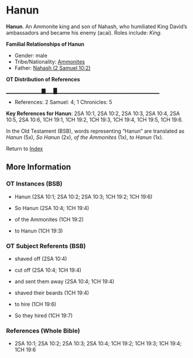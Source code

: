 # Hanun
**Hanun**. 
An Ammonite king and son of Nahash, who humiliated King David’s ambassadors and became his enemy (acai). 
Roles include: 
_King_. 




**Familial Relationships of Hanun**


* Gender: male
* Tribe/Nationality: [Ammonites](../../../groups/md/acai/Ammon.md)
* Father: [Nahash (2 Samuel 10:2)](Nahash.2.md)


**OT Distribution of References**

▁▁▁▁▁▁▁▁▁▇▁▁█▁▁▁▁▁▁▁▁▁▁▁▁▁▁▁▁▁▁▁▁▁▁▁▁▁▁
* References: 2 Samuel: 4; 1 Chronicles: 5



**Key References for Hanun**: 
2SA 10:1, 2SA 10:2, 2SA 10:3, 2SA 10:4, 2SA 10:5, 2SA 10:6, 1CH 19:1, 1CH 19:2, 1CH 19:3, 1CH 19:4, 1CH 19:5, 1CH 19:6. 


In the Old Testament (BSB), words representing “Hanun” are translated as 
*Hanun* (5x), *So Hanun* (2x), *of the Ammonites* (1x), *to Hanun* (1x). 




Return to [Index](00-Index.md)

## More Information

### OT Instances (BSB)

* Hanun (2SA 10:1; 2SA 10:2; 2SA 10:3; 1CH 19:2; 1CH 19:6)

* So Hanun (2SA 10:4; 1CH 19:4)

* of the Ammonites (1CH 19:2)

* to Hanun (1CH 19:3)



### OT Subject Referents (BSB)

* shaved off (2SA 10:4)

* cut off (2SA 10:4; 1CH 19:4)

* and sent them away (2SA 10:4; 1CH 19:4)

* shaved their beards (1CH 19:4)

* to hire (1CH 19:6)

* So they hired (1CH 19:7)



### References (Whole Bible)

* 2SA 10:1; 2SA 10:2; 2SA 10:3; 2SA 10:4; 1CH 19:2; 1CH 19:3; 1CH 19:4; 1CH 19:6



